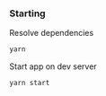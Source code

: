 ### Starting

Resolve dependencies

```bash
yarn
```

Start app on dev server

```bash
yarn start
```
